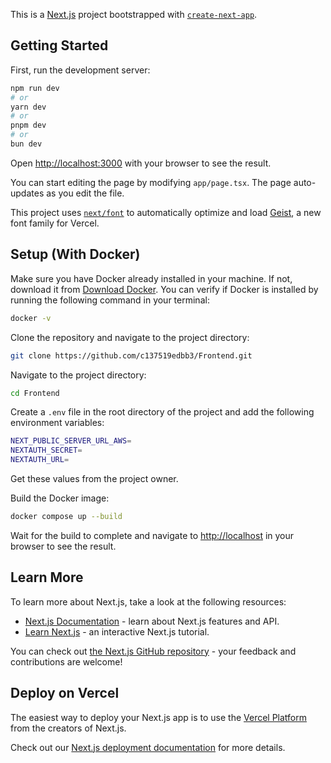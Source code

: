 This is a [Next.js](https://nextjs.org) project bootstrapped with [`create-next-app`](https://nextjs.org/docs/app/api-reference/cli/create-next-app).

## Getting Started

First, run the development server:

```bash
npm run dev
# or
yarn dev
# or
pnpm dev
# or
bun dev
```

Open [http://localhost:3000](http://localhost:3000) with your browser to see the result.

You can start editing the page by modifying `app/page.tsx`. The page auto-updates as you edit the file.

This project uses [`next/font`](https://nextjs.org/docs/app/building-your-application/optimizing/fonts) to automatically optimize and load [Geist](https://vercel.com/font), a new font family for Vercel.


## Setup (With Docker)

Make sure you have Docker already installed in your machine. If not, download it from [Download Docker](https://www.docker.com/products/docker-desktop/). You can verify if Docker is installed by running the following command in your terminal:

```bash
docker -v
```

Clone the repository and navigate to the project directory:

```bash
git clone https://github.com/c137519edbb3/Frontend.git
```

Navigate to the project directory:

```bash
cd Frontend
```

Create a `.env` file in the root directory of the project and add the following environment variables:

```bash
NEXT_PUBLIC_SERVER_URL_AWS=
NEXTAUTH_SECRET=
NEXTAUTH_URL=
```

Get these values from the project owner.

Build the Docker image:

```bash
docker compose up --build
```

Wait for the build to complete and navigate to [http://localhost](http://localhost) in your browser to see the result.

## Learn More

To learn more about Next.js, take a look at the following resources:

- [Next.js Documentation](https://nextjs.org/docs) - learn about Next.js features and API.
- [Learn Next.js](https://nextjs.org/learn) - an interactive Next.js tutorial.

You can check out [the Next.js GitHub repository](https://github.com/vercel/next.js) - your feedback and contributions are welcome!

## Deploy on Vercel

The easiest way to deploy your Next.js app is to use the [Vercel Platform](https://vercel.com/new?utm_medium=default-template&filter=next.js&utm_source=create-next-app&utm_campaign=create-next-app-readme) from the creators of Next.js.

Check out our [Next.js deployment documentation](https://nextjs.org/docs/app/building-your-application/deploying) for more details.
